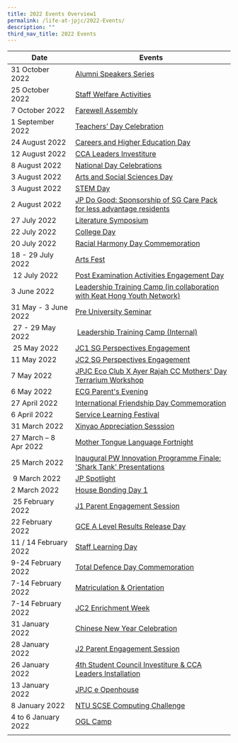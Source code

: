 ```yaml
---
title: 2022 Events Overview1
permalink: /life-at-jpjc/2022-Events/
description: ""
third_nav_title: 2022 Events
---
```

| Date | Events | 
| -------- | -------- |
|31 October 2022|[Alumni Speakers Series](https://www.jpjc.moe.edu.sg/life-at-jpjc/2022-Events/AlumniSpeakersSeries/)| 
|25 October 2022|[Staff Welfare Activities](https://www.jpjc.moe.edu.sg/life-at-jpjc/2022-Events/StaffWelfareActivities/)|
|7 October 2022|[Farewell Assembly](https://www.jpjc.moe.edu.sg/life-at-jpjc/2022-Events/FarewellAssembly/)| 
|1 September 2022|[Teachers’ Day Celebration](https://www.jpjc.moe.edu.sg/life-at-jpjc/2022-Events/TeachersDayCelebration/)|
|24 August 2022|[Careers and Higher Education Day](https://www.jpjc.moe.edu.sg/life-at-jpjc/2022-Events/CareersandHigherEducationDay/)| 
|12 August 2022|[CCA Leaders Investiture](https://www.jpjc.moe.edu.sg/life-at-jpjc/2022-Events/CCALeadersInvestiture/)|
|8 August 2022|[National Day Celebrations](https://www.jpjc.moe.edu.sg/life-at-jpjc/2022-Events/nationaldaycelebrations/)| 
|3 August 2022|[Arts and Social Sciences Day](https://www.jpjc.moe.edu.sg/life-at-jpjc/2022-Events/ArtsandSocialSciencesDay/)| 
|3 August 2022|[STEM Day](https://www.jpjc.moe.edu.sg/life-at-jpjc/2022-Events/stemday/)| 
|2 August 2022 |[JP Do Good: Sponsorship of SG Care Pack for less advantage residents](https://www.jpjc.moe.edu.sg/life-at-jpjc/2022-Events/jpdogood/)| 
|27 July 2022|[Literature Symposium](https://www.jpjc.moe.edu.sg/life-at-jpjc/2022-Events/LiteratureSymposium/)| 
|22 July 2022|[College Day](https://www.jpjc.moe.edu.sg/life-at-jpjc/2022-Events/collegeday/)| 
|20 July 2022|[Racial Harmony Day Commemoration](https://www.jpjc.moe.edu.sg/life-at-jpjc/2022-events/rhd-commemoration/)| 
|18 - 29 July 2022|[Arts Fest](https://www.jpjc.moe.edu.sg/life-at-jpjc/2022-Events/artsfest/)| 
| 12 July 2022 |   [Post Examination Activities Engagement Day](https://www.google.com/url?q=https://jpjc.moe.edu.sg/life-at-jpjc-1/2022-events/post-examination-activities-engagement-day&sa=D&source=editors&ust=1670864634412459&usg=AOvVaw1rEcRVU_yZEbJg_OyZ33Gc)  | 
|   3 June 2022  |    [Leadership Training Camp (in collaboration with Keat Hong Youth Network)](https://www.google.com/url?q=https://jpjc.moe.edu.sg/life-at-jpjc-1/2022-events/leadership-training-camp-in-collaboration-with-keat-hong-youth-network&sa=D&source=editors&ust=1670864634413294&usg=AOvVaw3epF6Iq6MtRxsdke0pLnOV) | 
|  31 May - 3 June 2022   |  [Pre University Seminar](https://staging.d1kt1aspitrtfv.amplifyapp.com/life-at-jpjc/2022-events/pre-uni-seminar/)| 
|    27 - 29 May 2022  |   [Leadership Training Camp (Internal)](https://www.google.com/url?q=https://jpjc.moe.edu.sg/life-at-jpjc-1/2022-events/leadership-training-camp-internal&sa=D&source=editors&ust=1670864634414776&usg=AOvVaw38ZCKjWvEXzH26QEpKM_p-)   | 
|  25 May 2022    | [JC1 SG Perspectives Engagement](https://staging.d1kt1aspitrtfv.amplifyapp.com/life-at-jpjc/2022-events/jc1-sg-prespectives-engagement/) | 
|   11 May 2022  | [JC2 SG Perspectives Engagement](https://staging.d1kt1aspitrtfv.amplifyapp.com/life-at-jpjc/2022-events/jc2-sg-perspective-engagement/) | 
|  7 May 2022   |[JPJC Eco Club X Ayer Rajah CC Mothers' Day Terrarium Workshop ](https://staging.d1kt1aspitrtfv.amplifyapp.com/life-at-jpjc/2022-events/jpjc-eco-club-and-terrarium-workshop/)  | 
|   6 May 2022  |[ECG Parent's Evening](https://staging.d1kt1aspitrtfv.amplifyapp.com/life-at-jpjc/2022-events/ecg-parents-evening/) | 
|    27 April 2022 | [International Friendship Day Commemoration](https://staging.d1kt1aspitrtfv.amplifyapp.com/life-at-jpjc/2022-events/international-friendship-day-commemoration/) | 
|    6 April 2022 |  [Service Learning Festival](https://staging.d1kt1aspitrtfv.amplifyapp.com/life-at-jpjc/2022-events/service-learning-festival/) | 
|  31 March 2022   |[Xinyao Appreciation Sesssion](https://staging.d1kt1aspitrtfv.amplifyapp.com/life-at-jpjc/2022-events/xinyao-appreciation-session/) | 
|   27 March – 8 Apr 2022  |  [Mother Tongue Language Fortnight](https://staging.d1kt1aspitrtfv.amplifyapp.com/life-at-jpjc/2022-events/mtl-fortnight/) | 
| 25 March 2022 |[Inaugural PW Innovation Programme Finale: 'Shark Tank' Presentations](https://staging.d1kt1aspitrtfv.amplifyapp.com/life-at-jpjc/2022-events/shark-tank-presentations/) |
|   9 March 2022|  [JP Spotlight](https://staging.d1kt1aspitrtfv.amplifyapp.com/life-at-jpjc/2022-events/jp-spotlight/)  |
| 2 March 2022 | [House Bonding Day 1](https://staging.d1kt1aspitrtfv.amplifyapp.com/life-at-jpjc/2022-events/house-bonding-day-1/)  |
|   25 February 2022|  [J1 Parent Engagement Session](https://staging.d1kt1aspitrtfv.amplifyapp.com/life-at-jpjc/2022-events/j1-parent-engagement-session/) |
| 22 February 2022 |  [GCE A Level Results Release Day](https://staging.d1kt1aspitrtfv.amplifyapp.com/life-at-jpjc/2022-events/gce-a-level-results-release-day/)|
|  11 / 14 February 2022| [Staff Learning Day](https://staging.d1kt1aspitrtfv.amplifyapp.com/life-at-jpjc/2022-events/staff-learning-day/)  |
| 9-24 February 2022 | [Total Defence Day Commemoration](https://staging.d1kt1aspitrtfv.amplifyapp.com/life-at-jpjc/2022-events/total-defence-day-commemoration/) |
|  7-14 February 2022|   [Matriculation & Orientation](https://staging.d1kt1aspitrtfv.amplifyapp.com/life-at-jpjc/2022-events/matriculation-and-orientation/) |
|  7-14 February 2022|  [JC2 Enrichment Week](https://staging.d1kt1aspitrtfv.amplifyapp.com/life-at-jpjc/2022-events/jc2-enrichment-week/) |
|  31 January 2022|  [Chinese New Year Celebration](https://staging.d1kt1aspitrtfv.amplifyapp.com/life-at-jpjc/2022-events/cny-celebration/)|
|  28 January 2022| [J2 Parent Engagement Session](https://staging.d1kt1aspitrtfv.amplifyapp.com/life-at-jpjc/2022-events/j2-parent-engagement-session/)  |
|  26 January 2022| [4th Student Council Investiture & CCA Leaders Installation](https://staging.d1kt1aspitrtfv.amplifyapp.com/life-at-jpjc/2022-events/student-council-investiture-and-cca-ldrs-installation/)|
|  13 January 2022| [JPJC e Openhouse](https://staging.d1kt1aspitrtfv.amplifyapp.com/life-at-jpjc/2022-events/jpjc-e-openhouse/)  |
| 8 January 2022 |  [NTU SCSE Computing Challenge](https://staging.d1kt1aspitrtfv.amplifyapp.com/life-at-jpjc/2022-events/ntu-scse-computing-challenge/)|
| 4 to 6 January 2022 |   [OGL Camp](https://staging.d1kt1aspitrtfv.amplifyapp.com/life-at-jpjc/2022-events/ogl-camp/) |
|  |     |